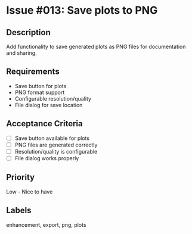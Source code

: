# Issue #013: Save plots to PNG

## Description

Add functionality to save generated plots as PNG files for documentation and sharing.

## Requirements

- Save button for plots
- PNG format support
- Configurable resolution/quality
- File dialog for save location

## Acceptance Criteria

- [ ] Save button available for plots
- [ ] PNG files are generated correctly
- [ ] Resolution/quality is configurable
- [ ] File dialog works properly

## Priority

Low - Nice to have

## Labels

enhancement, export, png, plots
